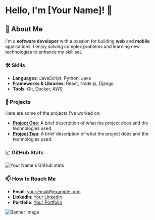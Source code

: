 # Hello, I'm [Your Name]! 👋

## 🚀 About Me
I'm a **software developer** with a passion for building **web** and **mobile** applications. I enjoy solving complex problems and learning new technologies to enhance my skill set.

### 🛠️ Skills
- **Languages**: JavaScript, Python, Java
- **Frameworks & Libraries**: React, Node.js, Django
- **Tools**: Git, Docker, AWS

### 📂 Projects
Here are some of the projects I've worked on:

- **[Project One](link-to-project)**: A brief description of what the project does and the technologies used.
- **[Project Two](link-to-project)**: A brief description of what the project does and the technologies used.

### 📈 GitHub Stats
![Your Name's GitHub stats](https://github-readme-stats.vercel.app/api?username=your-username&show_icons=true&theme=radical)

### 📫 How to Reach Me
- **Email**: your.email@example.com
- **LinkedIn**: [Your LinkedIn](your-linkedin-url)
- **Portfolio**: [Your Portfolio](your-portfolio-url)

<!-- Optional: Add a fun or relevant banner/image -->
![Banner Image](link-to-your-image)
